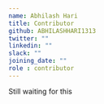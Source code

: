 ```yaml
---
name: Abhilash Hari
title: Contributor
github: ABHILASHHARI1313
twitter: ""
linkedin: ""
slack: ""
joining_date: ""
role : contributor
---
```


Still waiting for this
